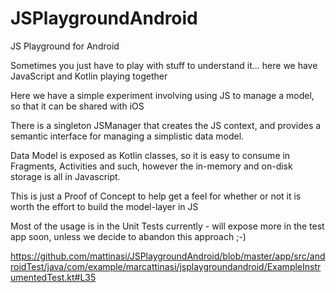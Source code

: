# JSPlaygroundAndroid
JS Playground for Android

Sometimes you just have to play with stuff to understand it... here we have JavaScript and Kotlin playing together

Here we have a simple experiment involving using JS to manage a model, so that it can be shared with iOS

There is a singleton JSManager that creates the JS context, and provides a semantic interface for managing a simplistic data model.

Data Model is exposed as Kotlin classes, so it is easy to consume in Fragments, Activities and such, however the in-memory and on-disk storage is all in Javascript.

This is just a Proof of Concept to help get a feel for whether or not it is worth the effort to build the model-layer in JS

Most of the usage is in the Unit Tests currently - will expose more in the test app soon, unless we decide to abandon this approach ;-)

https://github.com/mattinasi/JSPlaygroundAndroid/blob/master/app/src/androidTest/java/com/example/marcattinasi/jsplaygroundandroid/ExampleInstrumentedTest.kt#L35
